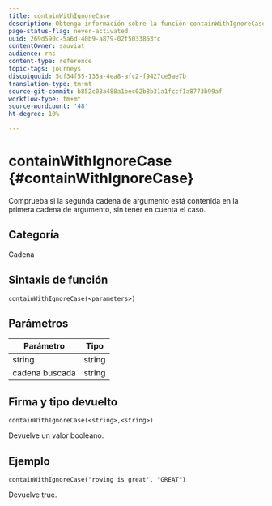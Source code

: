 ```yaml
---
title: containWithIgnoreCase
description: Obtenga información sobre la función containWithIgnoreCase
page-status-flag: never-activated
uuid: 269d590c-5a6d-40b9-a879-02f5033863fc
contentOwner: sauviat
audience: rns
content-type: reference
topic-tags: journeys
discoiquuid: 5df34f55-135a-4ea8-afc2-f9427ce5ae7b
translation-type: tm+mt
source-git-commit: b852c08a488a1bec02b8b31a1fccf1a8773b99af
workflow-type: tm+mt
source-wordcount: '48'
ht-degree: 10%

---
```



# containWithIgnoreCase {#containWithIgnoreCase}

Comprueba si la segunda cadena de argumento está contenida en la primera cadena de argumento, sin tener en cuenta el caso.

## Categoría

Cadena

## Sintaxis de función

`containWithIgnoreCase(<parameters>)`

## Parámetros

| Parámetro | Tipo |
|-----------|------------------|
| string | string |
| cadena buscada | string |

## Firma y tipo devuelto

`containWithIgnoreCase(<string>,<string>)`

Devuelve un valor booleano.

## Ejemplo

`containWithIgnoreCase("rowing is great', "GREAT")`

Devuelve true.
